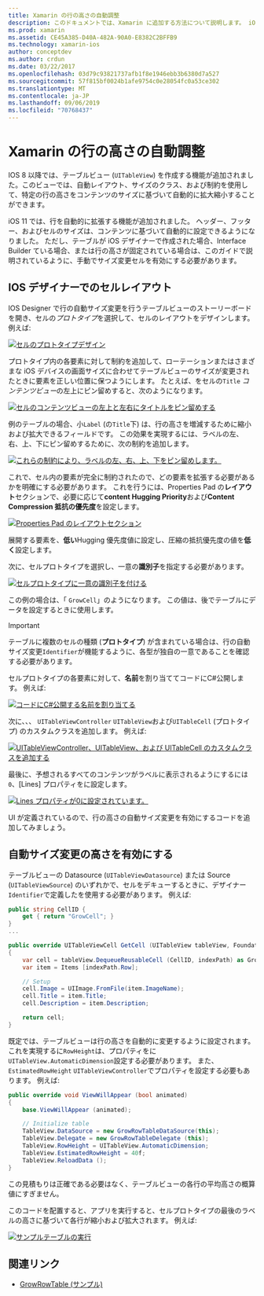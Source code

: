 ```yaml
---
title: Xamarin の行の高さの自動調整
description: このドキュメントでは、Xamarin に追加する方法について説明します。 iOS アプリテーブルビューでは、コンテンツに基づいて高さが変化します。 IOS Designer のセルレイアウトと、自動サイズ変更の高さを有効にする方法について説明します。
ms.prod: xamarin
ms.assetid: CE45A385-D40A-482A-90A0-E8382C2BFFB9
ms.technology: xamarin-ios
author: conceptdev
ms.author: crdun
ms.date: 03/22/2017
ms.openlocfilehash: 03d79c93821737afb1f8e1946ebb3b6380d7a527
ms.sourcegitcommit: 57f815bf0024b1afe9754c0e28054fc0a53ce302
ms.translationtype: MT
ms.contentlocale: ja-JP
ms.lasthandoff: 09/06/2019
ms.locfileid: "70768437"
---
```

# <a name="auto-sizing-row-height-in-xamarinios"></a>Xamarin の行の高さの自動調整

IOS 8 以降では、テーブルビュー (`UITableView`) を作成する機能が追加されました。このビューでは、自動レイアウト、サイズのクラス、および制約を使用して、特定の行の高さをコンテンツのサイズに基づいて自動的に拡大縮小することができます。

iOS 11 では、行を自動的に拡張する機能が追加されました。 ヘッダー、フッター、およびセルのサイズは、コンテンツに基づいて自動的に設定できるようになりました。 ただし、テーブルが iOS デザイナーで作成された場合、Interface Builder ている場合、または行の高さが固定されている場合は、このガイドで説明されているように、手動でサイズ変更セルを有効にする必要があります。

## <a name="cell-layout-in-the-ios-designer"></a>IOS デザイナーでのセルレイアウト

IOS Designer で行の自動サイズ変更を行うテーブルビューのストーリーボードを開き、セルの*プロトタイプ*を選択して、セルのレイアウトをデザインします。 例えば:

[![](autosizing-row-height-images/table01.png "セルのプロトタイプデザイン")](autosizing-row-height-images/table01.png#lightbox)

プロトタイプ内の各要素に対して制約を追加して、ローテーションまたはさまざまな iOS デバイスの画面サイズに合わせてテーブルビューのサイズが変更されたときに要素を正しい位置に保つようにします。 たとえば、をセルの`Title` *コンテンツビュー*の左上にピン留めすると、次のようになります。

[![](autosizing-row-height-images/table02.png "セルのコンテンツビューの左上と左右にタイトルをピン留めする")](autosizing-row-height-images/table02.png#lightbox)

例のテーブルの場合、小`Label` (の`Title`下) は、行の高さを増減するために縮小および拡大できるフィールドです。 この効果を実現するには、ラベルの左、右、上、下にピン留めするために、次の制約を追加します。

[![](autosizing-row-height-images/table03.png "これらの制約により、ラベルの左、右、上、下をピン留めします。")](autosizing-row-height-images/table03.png#lightbox)

これで、セル内の要素が完全に制約されたので、どの要素を拡張する必要があるかを明確にする必要があります。 これを行うには、Properties Pad の**レイアウト**セクションで、必要に応じて**content Hugging Priority**および**Content Compression 抵抗の優先度**を設定します。

[![](autosizing-row-height-images/table03a.png "Properties Pad のレイアウトセクション")](autosizing-row-height-images/table03a.png#lightbox)

展開する要素を、**低い**Hugging 優先度値に設定し、圧縮の抵抗優先度の値を**低く**設定します。

次に、セルプロトタイプを選択し、一意の**識別子**を指定する必要があります。

[![](autosizing-row-height-images/table04.png "セルプロトタイプに一意の識別子を付ける")](autosizing-row-height-images/table04.png#lightbox)

この例の場合は、「 `GrowCell`」のようになります。 この値は、後でテーブルにデータを設定するときに使用します。

> [!IMPORTANT]
> テーブルに複数のセルの種類 (**プロトタイプ**) が含まれている場合は、行の自動サイズ変更`Identifier`が機能するように、各型が独自の一意であることを確認する必要があります。

セルプロトタイプの各要素に対して、**名前**を割り当ててコードにC#公開します。 例えば:

[![](autosizing-row-height-images/table05.png "コードにC#公開する名前を割り当てる")](autosizing-row-height-images/table05.png#lightbox)

次に、、、 `UITableViewController` `UITableView`および`UITableCell` (プロトタイプ) のカスタムクラスを追加します。 例えば: 

[![](autosizing-row-height-images/table06.png "UITableViewController、UITableView、および UITableCell のカスタムクラスを追加する")](autosizing-row-height-images/table06.png#lightbox)

最後に、予想されるすべてのコンテンツがラベルに表示されるようにするには`0`、[Lines] プロパティをに設定します。

[![](autosizing-row-height-images/table06.png "Lines プロパティが0に設定されています。")](autosizing-row-height-images/table06a.png#lightbox)

UI が定義されているので、行の高さの自動サイズ変更を有効にするコードを追加してみましょう。

## <a name="enabling-auto-resizing-height"></a>自動サイズ変更の高さを有効にする

テーブルビューの Datasource (`UITableViewDatasource`) または Source (`UITableViewSource`) のいずれかで、セルをデキューするときに、デザイナー `Identifier`で定義したを使用する必要があります。 例えば:

```csharp
public string CellID {
    get { return "GrowCell"; }
}
...

public override UITableViewCell GetCell (UITableView tableView, Foundation.NSIndexPath indexPath)
{
    var cell = tableView.DequeueReusableCell (CellID, indexPath) as GrowRowTableCell;
    var item = Items [indexPath.Row];

    // Setup
    cell.Image = UIImage.FromFile(item.ImageName);
    cell.Title = item.Title;
    cell.Description = item.Description;

    return cell;
}
```

既定では、テーブルビューは行の高さを自動的に変更するように設定されます。 これを実現するに`RowHeight`は、プロパティをに`UITableView.AutomaticDimension`設定する必要があります。 また、 `EstimatedRowHeight` `UITableViewController`でプロパティを設定する必要もあります。 例えば:

```csharp
public override void ViewWillAppear (bool animated)
{
    base.ViewWillAppear (animated);

    // Initialize table
    TableView.DataSource = new GrowRowTableDataSource(this);
    TableView.Delegate = new GrowRowTableDelegate (this);
    TableView.RowHeight = UITableView.AutomaticDimension;
    TableView.EstimatedRowHeight = 40f;
    TableView.ReloadData ();
}
```

この見積もりは正確である必要はなく、テーブルビューの各行の平均高さの概算値にすぎません。

このコードを配置すると、アプリを実行すると、セルプロトタイプの最後のラベルの高さに基づいて各行が縮小および拡大されます。 例えば:

[![](autosizing-row-height-images/table07.png "サンプルテーブルの実行")](autosizing-row-height-images/table07.png#lightbox)

## <a name="related-links"></a>関連リンク

- [GrowRowTable (サンプル)](https://docs.microsoft.com/samples/xamarin/ios-samples/growrowtable)
